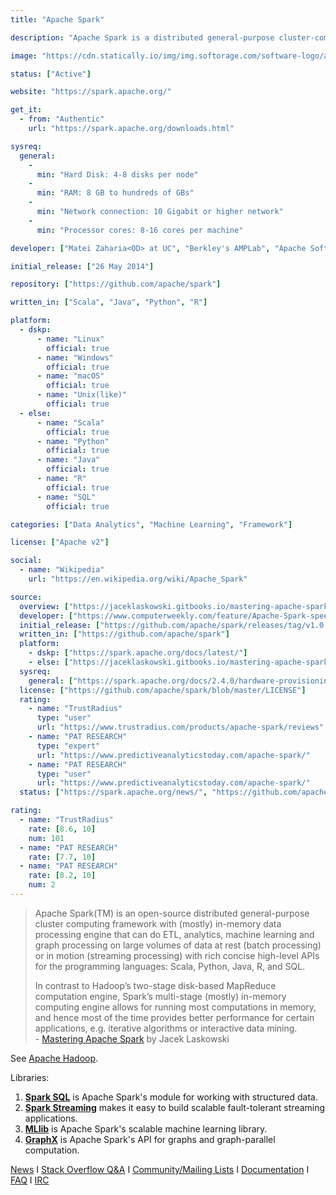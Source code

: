 ```yaml
---
title: "Apache Spark"

description: "Apache Spark is a distributed general-purpose cluster-computing framework"

image: "https://cdn.statically.io/img/img.softorage.com/software-logo/apache-spark.png?h=64"

status: ["Active"]

website: "https://spark.apache.org/"

get_it:
  - from: "Authentic"
    url: "https://spark.apache.org/downloads.html"

sysreq:
  general:
    -
      min: "Hard Disk: 4-8 disks per node"
    -
      min: "RAM: 8 GB to hundreds of GBs"
    -
      min: "Network connection: 10 Gigabit or higher network"
    -
      min: "Processor cores: 8-16 cores per machine"

developer: ["Matei Zaharia<OD> at UC", "Berkley's AMPLab", "Apache Software Foundation"]

initial_release: ["26 May 2014"]

repository: ["https://github.com/apache/spark"]

written_in: ["Scala", "Java", "Python", "R"]

platform:
  - dskp:
      - name: "Linux"
        official: true
      - name: "Windows"
        official: true
      - name: "macOS"
        official: true
      - name: "Unix(like)"
        official: true
  - else:
      - name: "Scala"
        official: true
      - name: "Python"
        official: true
      - name: "Java"
        official: true
      - name: "R"
        official: true
      - name: "SQL"
        official: true

categories: ["Data Analytics", "Machine Learning", "Framework"]

license: ["Apache v2"]

social:
  - name: "Wikipedia"
    url: "https://en.wikipedia.org/wiki/Apache_Spark"

source:
  overview: ["https://jaceklaskowski.gitbooks.io/mastering-apache-spark/spark-overview.html", "https://spark.apache.org/"]
  developer: ["https://www.computerweekly.com/feature/Apache-Spark-speeds-up-big-data-decision-making", "https://spark.apache.org/history.html"]
  initial_release: ["https://github.com/apache/spark/releases/tag/v1.0.0"]
  written_in: ["https://github.com/apache/spark"]
  platform:
    - dskp: ["https://spark.apache.org/docs/latest/"]
    - else: ["https://jaceklaskowski.gitbooks.io/mastering-apache-spark/spark-overview.html"]
  sysreq:
    general: ["https://spark.apache.org/docs/2.4.0/hardware-provisioning.html"]
  license: ["https://github.com/apache/spark/blob/master/LICENSE"]
  rating:
    - name: "TrustRadius"
      type: "user"
      url: "https://www.trustradius.com/products/apache-spark/reviews"
    - name: "PAT RESEARCH"
      type: "expert"
      url: "https://www.predictiveanalyticstoday.com/apache-spark/"
    - name: "PAT RESEARCH"
      type: "user"
      url: "https://www.predictiveanalyticstoday.com/apache-spark/"
  status: ["https://spark.apache.org/news/", "https://github.com/apache/spark/graphs/contributors"]

rating:
  - name: "TrustRadius"
    rate: [8.6, 10]
    num: 101
  - name: "PAT RESEARCH"
    rate: [7.7, 10]
  - name: "PAT RESEARCH"
    rate: [8.2, 10]
    num: 2
---
```

  > Apache Spark(TM) is an open-source distributed general-purpose cluster computing framework with (mostly) in-memory data processing engine that can do ETL, analytics, machine learning and graph processing on large volumes of data at rest (batch processing) or in motion (streaming processing) with rich concise high-level APIs for the programming languages: Scala, Python, Java, R, and SQL.
  > 
  > In contrast to Hadoop’s two-stage disk-based MapReduce computation engine, Spark’s multi-stage (mostly) in-memory computing engine allows for running most computations in memory, and hence most of the time provides better performance for certain applications, e.g. iterative algorithms or interactive data mining.  
  > \- [Mastering Apache Spark](https://jaceklaskowski.gitbooks.io/mastering-apache-spark/spark-overview.html) by Jacek Laskowski
  
  See [Apache Hadoop](/software/apache-hadoop).
  
  Libraries:
  1. [**Spark SQL**](https://spark.apache.org/sql/) is Apache Spark's module for working with structured data.
  2. [**Spark Streaming**](https://spark.apache.org/streaming/) makes it easy to build scalable fault-tolerant streaming applications.
  3. [**MLlib**](https://spark.apache.org/mllib/) is Apache Spark's scalable machine learning library.
  4. [**GraphX**](https://spark.apache.org/graphx/) is Apache Spark's API for graphs and graph-parallel computation.
  
  [News](https://spark.apache.org/news/)  I  [Stack Overflow Q&A](https://stackoverflow.com/questions/tagged/apache-spark)  I  [Community/Mailing Lists](https://spark.apache.org/community.html)  I  [Documentation](https://spark.apache.org/documentation.html)  I  [FAQ](https://spark.apache.org/faq.html)  I  [IRC](https://webchat.freenode.net/?channels=apache-spark)
